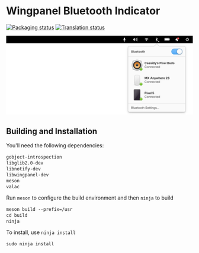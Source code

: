 # Wingpanel Bluetooth Indicator
[![Packaging status](https://repology.org/badge/tiny-repos/wingpanel-indicator-bluetooth.svg)](https://repology.org/metapackage/wingpanel-indicator-bluetooth)
[![Translation status](https://l10n.elementary.io/widgets/wingpanel/-/wingpanel-indicator-bluetooth/svg-badge.svg)](https://l10n.elementary.io/engage/wingpanel/?utm_source=widget)

![Screenshot](data/screenshot.png?raw=true)

## Building and Installation

You'll need the following dependencies:

    gobject-introspection
    libglib2.0-dev
    libnotify-dev
    libwingpanel-dev
    meson
    valac

Run `meson` to configure the build environment and then `ninja` to build

    meson build --prefix=/usr
    cd build
    ninja

To install, use `ninja install`

    sudo ninja install
